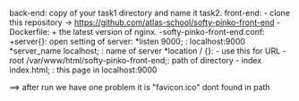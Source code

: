 back-end:
          copy of your task1 directory and name it task2.
front-end:
          - clone this repository -> https://github.com/atlas-school/softy-pinko-front-end
          -Dockerfile: + the latest version of nginx.
          -softy-pinko-front-end.conf: 
                    +server{}: open setting of server:
                         *listen 9000; : localhost:9000
                         *server_name localhost; : name of server
                         *location / {}: - use this for URL
                                         -root /var/www/html/softy-pinko-front-end;: path of directory
                                         - index index.html; : this page in localhost:9000

==> after run we have one problem it is "favicon.ico" dont found in path 
